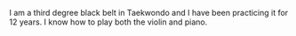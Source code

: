 I am a third degree black belt in Taekwondo and I have been practicing it for 12 years.
I know how to play both the violin and piano.
